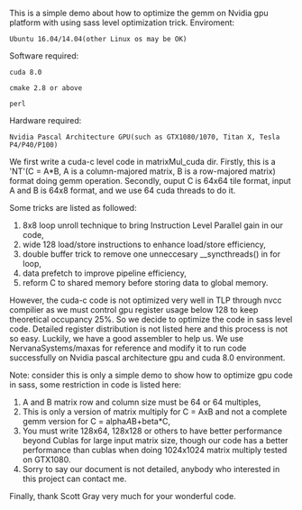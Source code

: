 This is a simple demo about how to optimize the gemm on Nvidia gpu platform with using sass level optimization trick.
Enviroment: 

    Ubuntu 16.04/14.04(other Linux os may be OK)

Software required: 

    cuda 8.0
    
    cmake 2.8 or above
    
    perl

Hardware required:

    Nvidia Pascal Architecture GPU(such as GTX1080/1070, Titan X, Tesla P4/P40/P100)

We first write a cuda-c level code in matrixMul_cuda dir. Firstly, this is a 'NT'(C = A*B, A is a column-majored matrix, B is a row-majored matrix) format doing gemm operation. Secondly, ouput C is 64x64 tile format, input A and B is 64x8 format, and we use 64 cuda threads to do it.

Some tricks are listed as followed:   
1. 8x8 loop unroll technique to bring Instruction Level Parallel gain in our code,
2. wide 128 load/store instructions to enhance load/store efficiency, 
3. double buffer trick to remove one unneccesary __syncthreads() in for loop, 
4. data prefetch to improve pipeline efficiency,
5. reform C to shared memory before storing data to global memory.

However, the cuda-c code is not optimized very well in TLP through nvcc compilier as we must control gpu register usage below 128 to keep theoretical occupancy 25%. So we decide to optimize the code in sass level code.
Detailed register distribution is not listed here and this process is not so easy. Luckily, we have a good assembler to help us. We use NervanaSystems/maxas for reference and modify it to run code successfully on Nvidia pascal architecture gpu and cuda 8.0 environment.

Note: consider this is only a simple demo to show how to optimize gpu code in sass, some restriction in code is listed here:
1. A and B matrix row and column size must be 64 or 64 multiples,
2. This is only a version of matrix multiply for C = AxB and not a complete gemm version for C = alpha*A*B+beta*C,
3. You must write 128x64, 128x128 or others to have better performance beyond Cublas for large input matrix size, though our code has a better performance than cublas when doing 1024x1024 matrix multiply tested on GTX1080.
4. Sorry to say our document is not detailed, anybody who interested in this project can contact me.

Finally, thank Scott Gray very much for your wonderful code.
